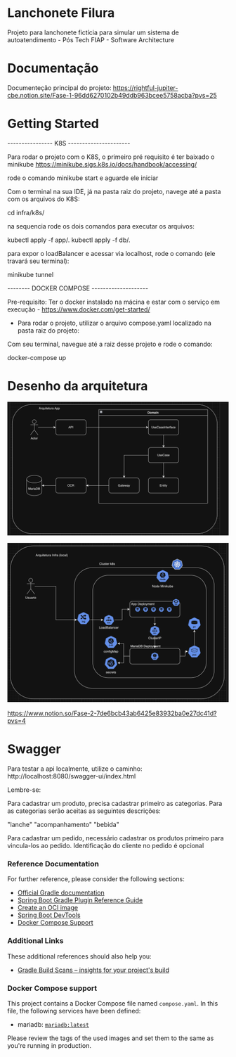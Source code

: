 # Lanchonete Filura

Projeto para lanchonete fictícia para simular um sistema de autoatendimento - Pós Tech FIAP - Software Architecture

# Documentação

Documenteção principal do projeto: https://rightful-jupiter-cbe.notion.site/Fase-1-96dd6270102b49ddb963bcee5758acba?pvs=25

# Getting Started
---------------- K8S ----------------------

Para rodar o projeto com o K8S, o primeiro pré requisito é ter baixado o minikube https://minikube.sigs.k8s.io/docs/handbook/accessing/

rode o comando minikube start e aguarde ele iniciar

Com o terminal na sua IDE, já na pasta raiz do projeto, navege até a pasta com os arquivos do K8S:

cd infra/k8s/

na sequencia rode os dois comandos para executar os arquivos:

kubectl apply -f app/.
kubectl apply -f db/.

para expor o loadBalancer e acessar via localhost, rode o comando (ele travará seu terminal):

minikube tunnel

-------- DOCKER COMPOSE --------------------

Pre-requisito: Ter o docker instalado na mácina e estar com o serviço em execução - https://www.docker.com/get-started/

* Para rodar o projeto, utilizar o arquivo compose.yaml localizado na pasta raiz do projeto:

Com seu terminal, navegue até a raiz desse projeto e rode o comando:

docker-compose up

# Desenho da arquitetura

![Diagrama Arq.png](Diagrama%20Arq.png)

![Arquitetura_k8s.png](Arquitetura_k8s.png)

https://www.notion.so/Fase-2-7de6bcb43ab6425e83932ba0e27dc41d?pvs=4

# Swagger

Para testar a api localmente, utilize o caminho: http://localhost:8080/swagger-ui/index.html

Lembre-se:

Para cadastrar um produto, precisa cadastrar primeiro as categorias. Para as categorias serão aceitas as seguintes descrições:

"lanche"
"acompanhamento"
"bebida"

Para cadastrar um pedido, necessário cadastrar os produtos primeiro para vincula-los ao pedido. Identificação do cliente no pedido é opcional


### Reference Documentation
For further reference, please consider the following sections:

* [Official Gradle documentation](https://docs.gradle.org)
* [Spring Boot Gradle Plugin Reference Guide](https://docs.spring.io/spring-boot/docs/3.1.5/gradle-plugin/reference/html/)
* [Create an OCI image](https://docs.spring.io/spring-boot/docs/3.1.5/gradle-plugin/reference/html/#build-image)
* [Spring Boot DevTools](https://docs.spring.io/spring-boot/docs/3.1.5/reference/htmlsingle/index.html#using.devtools)
* [Docker Compose Support](https://docs.spring.io/spring-boot/docs/3.1.5/reference/htmlsingle/index.html#features.docker-compose)

### Additional Links
These additional references should also help you:

* [Gradle Build Scans – insights for your project's build](https://scans.gradle.com#gradle)

### Docker Compose support
This project contains a Docker Compose file named `compose.yaml`.
In this file, the following services have been defined:

* mariadb: [`mariadb:latest`](https://hub.docker.com/_/mariadb)

Please review the tags of the used images and set them to the same as you're running in production.

